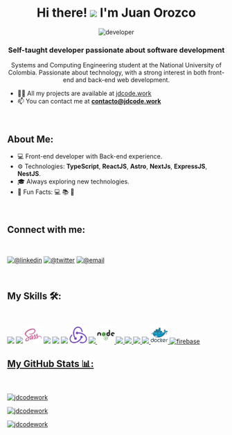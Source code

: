 
<h1 align="center">Hi there! <img src="https://media.giphy.com/media/hvRJCLFzcasrR4ia7z/giphy.gif" width="35"> I'm Juan Orozco</h1>

<div align="center" width="50">
    <img alt="developer" src="https://res.cloudinary.com/dfmkgykqh/image/upload/v1727573759/t8yrjg3pafuoflpejuer.png" width="1200"/>
</div>

<h3 align="center">Self-taught developer passionate about software development</h3>
<p align="center">Systems and Computing Engineering student at the National University of Colombia. Passionate about technology, with a strong interest in both front-end and back-end web development.</p>

- 👨‍💻 All my projects are available at [jdcode.work](https://jdcode.work/)
- 📫 You can contact me at **contacto@jdcode.work**
<br>

## About Me:



- 💻 Front-end developer with Back-end experience.
- ⚙️ Technologies: **TypeScript**, **ReactJS**, **Astro**, **NextJs**, **ExpressJS**, **NestJS**.
- 🎓 Always exploring new technologies.
- 🎉 Fun Facts: 💻 📚 🚀

<br>

## Connect with me:

<br>

[![@linkedin](https://img.icons8.com/fluency/48/000000/linkedin.png "@linkedin")](https://www.linkedin.com/in/jdcodework/) [![@twitter](https://img.icons8.com/fluency/48/000000/twitter-squared.png "@twitter")](https://x.com/JDCodeWork) [![@email](https://img.icons8.com/fluency/48/000000/apple-mail.png "@email")](mailto:contacto@jdcode.work)

<br>

## My Skills 🛠️:

<br>

<img src="https://img.icons8.com/color/48/000000/html-5--v1.png"/> <img src="https://img.icons8.com/color/48/000000/css3.png"/> <img src="https://raw.githubusercontent.com/devicons/devicon/master/icons/sass/sass-original.svg" alt="sass" width="40" height="40"/> <img src="https://img.icons8.com/color/48/000000/tailwindcss.png"/> <img src="https://img.icons8.com/color/48/000000/javascript--v1.png"/> <img src="https://img.icons8.com/color/48/000000/typescript.png"/> <img src="https://raw.githubusercontent.com/devicons/devicon/master/icons/redux/redux-original.svg" alt="redux" width="40" height="40"/> </a> <a href="https://sass-lang.com" target="_blank" rel="noreferrer"> <img src="https://img.icons8.com/color/48/000000/react-native.png"/> <img src="https://raw.githubusercontent.com/devicons/devicon/master/icons/nodejs/nodejs-original-wordmark.svg" alt="nodejs" width="40" height="40"/>  <img src="https://img.icons8.com/fluency/48/000000/express-js.png"/> <img src="https://img.icons8.com/color/48/000000/nestjs.png"/>  <img src="https://img.icons8.com/color/48/000000/postgreesql.png"/> <img src="https://img.icons8.com/color/48/000000/mongodb.png"/> <img src="https://raw.githubusercontent.com/devicons/devicon/master/icons/docker/docker-original-wordmark.svg" alt="docker" width="40" height="40"/> <img src="https://www.vectorlogo.zone/logos/firebase/firebase-icon.svg" alt="firebase" width="40" height="40"/> </a> <a href="https://gulpjs.com" target="_blank" rel="noreferrer">
<br>

## My GitHub Stats 📊:

<br>
<p><img src="https://github-readme-stats.vercel.app/api/top-langs?username=JDCodeWork&show_icons=true&locale=en&layout=compact&theme=algolia" alt="jdcodework" /></p>
<p><img src="https://github-readme-streak-stats.herokuapp.com?user=JDCodeWork&theme=algolia" alt="jdcodework"/></p>
<p><img src="https://github-profile-summary-cards.vercel.app/api/cards/profile-details?username=JDCodeWork&theme=github_dark" alt="jdcodework"/></p>

